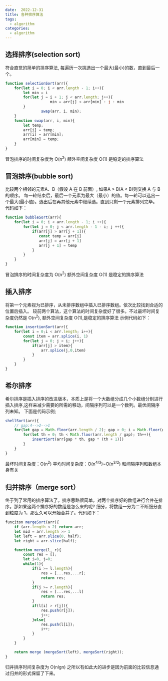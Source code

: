 ```yaml
---
date:  2022-12-31
title: 各种排序算法
tags: 
  - algorithm
categories:
  - algorithm
---
```


## 选择排序(selection sort)
符合直觉的简单的排序算法, 每遍历一次挑选出一个最大(最小)的数，直到最后一个。
```js
function selectionSort(arr){
	for(let i = 0; i < arr.length - 1; i++){
        let min = i
        for(let j = i + 1; j < arr.length; j++){
					min = arr[j] < arr[min] : j : min
        }
				swap(arr, i, min);
	}
	function swap(arr, i, min){
		let temp;
		arr[i] = temp;
		arr[i] = arr[min];
		arr[min] = temp;
	}
}

```
冒泡排序的时间复杂度为 O(n<sup>2</sup>) 额外空间复杂度 O(1)
是稳定的排序算法
## 冒泡排序(bubble sort)
比较两个相邻的元素A、B（假设 A 在 B 前面）, 如果A > B(A < B)则交换 A 与 B 的顺序。
每一轮结束后，最后一个元素为最大（最小）的值。每一轮可以选出一个最大(最小值)。选出后在再其他元素中继续选。直到只剩一个元素排列完毕。
代码如下：
```js
function bubbleSort(arr){
	for(let i = 0; i < arr.length - 1; i ++){
		for(let j = 0; j < arr.length - 1 - i; j ++){
			if(arr[j] > arr[j + 1]){
               const temp = arr[j] 
               arr[j] = arr[j + 1]
               arr[j + 1] = temp
			}
		}
	}
}
```
冒泡排序的时间复杂度为 O(n<sup>2</sup>) 额外空间复杂度 O(1)
是稳定的排序算法

## 插入排序
将第一个元素视为已排序，从未排序数组中插入已排序数组。依次比较找到合适的位置后插入。
较前两个算法，这个算法的时间复杂度好了很多。不过最坏时间复杂度仍然是 O(n<sup>2</sup>), 额外空间复杂度 O(1),是稳定的排序算法
示例代码如下：
```js
function insertionSort(arr){
	for(let i = 0;i < arr.length; i++){
		const item = arr.splice(i, 1)
		for(let j = 0; j < i; j++){
			if(arr[j] > item){
				arr.splice(j,0,item)
			}
		}
	}	
}
```

## 希尔排序
希尔排序是插入排序的改进版本，本质上是将一个大数组分成几个小数组分别进行插入排序,这样来减少需要的所需的移动，间隔序列可以是一个数列。最优间隔序列未知。
下面是代码示例;
```js
shellSort(arr){
    // gap:4-->2-->1
	for(let gap = Math.floor(arr.length / 2); gap > 0; i = Math.floor(gap / 2))){
        for(let th = 0; th < Math.floor(arr.length / gap); th++){
            insertSort(arr[gap * th, gap * (th + 1)])
        }
	}
}
```
最坏时间复杂度：O(n<sup>2</sup>)
平均时间复杂度：O(n<sup>4/3</sup>)~O(n<sup>3/2</sup>)
和间隔序列和数组本身有关

## 归并排序（merge sort）
终于到了常用的排序算法了。排序思路很简单。对两个排序好的数组进行合并在排序。那如果这两个排序好的数组是怎么来的呢? 细分，将数组一分为二不断细分直到粒度为 1，那么久可以开始合并了。代码如下：
```js
funciton mergeSort(arr){
	if (arr.length < 2) return arr;
	let mid = arr.length >> 1
	let left = arr.slice(0, half);
	let right = arr.slice(half);

	function merge(l, r){
		const res = [];
		let i=0, j=0;
		while(1){
			if(i >= l.length){
				res = [...res,...r];	
				return res;
			}
			if(j >= r.length){
				res = [...res,...l]	
				return res;
			}
			if(l[i] > r[j]){
				res.push(r[j]);
				j++;	
			}else{
				res.push(l[i]);
				i++;	
			}	
		}	
	}

	return merge (mergeSort(left), mergeSort(right));
}
```
归并排序时间复杂度为 O(nlgn) 之所以有如此大的进步是因为前面的比较信息通过归并的形式保留了下来。